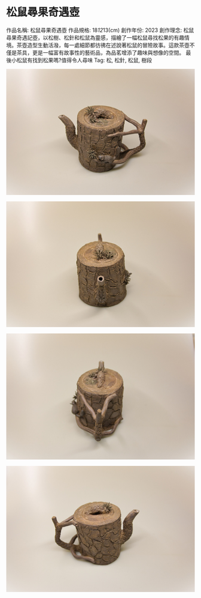 # 松鼠尋果奇遇壺

作品名稱: 松鼠尋果奇遇壺
作品規格: 18*12*13(cm)
創作年份: 2023
創作理念: 松鼠尋果奇遇記壺，以松樹、松針和松鼠為靈感，描繪了一幅松鼠尋找松果的有趣情境。茶壺造型生動活潑，每一處細節都彷彿在述說著松鼠的冒險故事。這款茶壺不僅是茶具，更是一幅富有故事性的藝術品，為品茗增添了趣味與想像的空間。
最後小松鼠有找到松果嗎?值得令人尋味
Tag: 松, 松針, 松鼠, 樹段

![松壺01_3.jpg](%25E6%259D%25BE%25E5%25A3%25BA01_3.jpg)

![松壺01_2.jpg](%25E6%259D%25BE%25E5%25A3%25BA01_2.jpg)

![松壺01_4.jpg](%25E6%259D%25BE%25E5%25A3%25BA01_4.jpg)

![松壺01_1.jpg](%25E6%259D%25BE%25E5%25A3%25BA01_1.jpg)